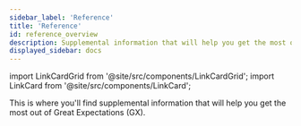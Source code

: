 ```yaml
---
sidebar_label: 'Reference'
title: 'Reference'
id: reference_overview
description: Supplemental information that will help you get the most out of Great Expectations.
displayed_sidebar: docs
---
```


import LinkCardGrid from '@site/src/components/LinkCardGrid';
import LinkCard from '@site/src/components/LinkCard';

<p class="DocItem__header-description">This is where you'll find supplemental information that will help you get the most out of Great Expectations (GX).</p>

<LinkCardGrid>
  <LinkCard topIcon label="Feature and code readiness" description="The readiness levels for GX features and code" to="/contributing/contributing_maturity" icon="/img/code_readiness_icon.svg" />
  <LinkCard topIcon label="Usage statistics" description="Learn what usage statistics are collected and how they are used" to="/reference/usage_statistics" icon="/img/statistics_icon.svg" />
  <LinkCard topIcon label="Expectation classes" description="An overview of the available Expectation classes, why they are helpful, and when they should be used" to="/conceptual_guides/expectation_classes" icon="/img/overview_icon.svg" />
  <LinkCard topIcon label="API documentation" description="The GX API reference" to="/reference/api_reference" icon="/img/api_icon.svg" />
  <LinkCard topIcon label="Glossary" description="An alphabetical list of GX terms and words with definitions" to="/glossary" icon="/img/glossary_icon.svg" />
</LinkCardGrid>
